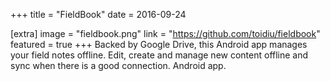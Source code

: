 +++
title = "FieldBook"
date = 2016-09-24

[extra]
image = "fieldbook.png"
link = "https://github.com/toidiu/fieldbook"
featured = true
+++
Backed by Google Drive, this Android app manages your field notes offline. Edit, create and manage new content offline and sync when there is a good connection. Android app.
